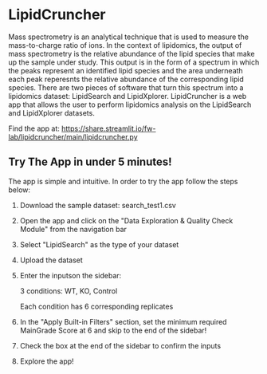 # LipidCruncher  
Mass spectrometry is an analytical technique that is used to measure the mass-to-charge ratio of ions. In the context of lipidomics, the output of mass spectrometry is the relative abundance of the lipid species that make up the sample under study. This output is in the form of a spectrum in which the peaks represent an identified lipid species and the area underneath each peak reperesnts the relative abundance of the corresponding lipid species. There are two pieces of software that turn this spectrum into a lipidomics dataset: LipidSearch and LipidXplorer. LipidCruncher is a web app that allows the user to perform lipidomics analysis on the LipidSearch and LipidXplorer datasets.

Find the app at: https://share.streamlit.io/fw-lab/lipidcruncher/main/lipidcruncher.py

## Try The App in under 5 minutes!
The app is simple and intuitive. In order to try the app follow the steps below:
1) Download the sample dataset: search_test1.csv
2) Open the app and click on the "Data Exploration & Quality Check Module" from the navigation bar 
3) Select "LipidSearch" as the type of your dataset 
4) Upload the dataset
5) Enter the inputson the sidebar:
 
   3 conditions: WT, KO, Control 
   
   Each condition has 6 corresponding replicates
   
6) In the "Apply Built-in Filters" section, set the minimum required MainGrade Score at 6 and skip to the end of the sidebar!
7) Check the box at the end of the sidebar to confirm the inputs
8) Explore the app! 
